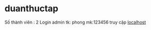 # duanthuctap
Số thành viên : 2
Login admin tk: phong mk:123456
truy cập [localhost](http://localhost:8080/login)
